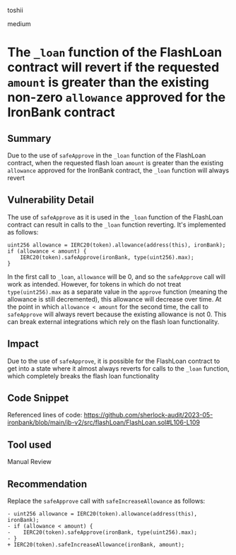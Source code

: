 toshii

medium

# The `_loan` function of the FlashLoan contract will revert if the requested `amount` is greater than the existing non-zero `allowance` approved for the IronBank contract

## Summary

Due to the use of `safeApprove` in the `_loan` function of the FlashLoan contract, when the requested flash loan `amount` is greater than the existing `allowance` approved for the IronBank contract, the `_loan` function will always revert

## Vulnerability Detail

The use of `safeApprove` as it is used in the `_loan` function of the FlashLoan contract can result in calls to the `_loan` function reverting. It's implemented as follows:
```solidity
uint256 allowance = IERC20(token).allowance(address(this), ironBank);
if (allowance < amount) {
	IERC20(token).safeApprove(ironBank, type(uint256).max);
}
```
In the first call to `_loan`, `allowance` will be 0, and so the `safeApprove` call will work as intended. However, for tokens in which do not treat `type(uint256).max` as a separate value in the `approve` function (meaning the allowance is still decremented), this allowance will decrease over time. At the point in which `allowance < amount` for the second time, the call to `safeApprove` will always revert because the existing allowance is not 0. This can break external integrations which rely on the flash loan functionality.

## Impact

Due to the use of `safeApprove`, it is possible for the FlashLoan contract to get into a state where it almost always reverts for calls to the `_loan` function, which completely breaks the flash loan functionality

## Code Snippet

Referenced lines of code:
https://github.com/sherlock-audit/2023-05-ironbank/blob/main/ib-v2/src/flashLoan/FlashLoan.sol#L106-L109

## Tool used

Manual Review

## Recommendation

Replace the `safeApprove` call with `safeIncreaseAllowance` as follows:
```solidity
- uint256 allowance = IERC20(token).allowance(address(this), ironBank);
- if (allowance < amount) {
- 	 IERC20(token).safeApprove(ironBank, type(uint256).max);
- }
+ IERC20(token).safeIncreaseAllowance(ironBank, amount);
```